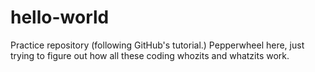 # hello-world
Practice repository (following GitHub's tutorial.)
Pepperwheel here, just trying to figure out how all these coding whozits and whatzits work.
